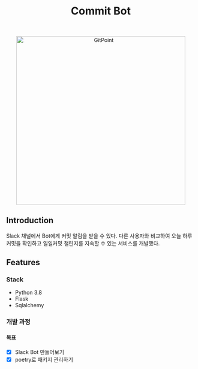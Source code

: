 <h1 align="center"> Commit Bot </h1> <br>

<p align="center">
  <a href="https://gitpoint.co/">
    <img alt="GitPoint" title="GitPoint" src="https://user-images.githubusercontent.com/48384692/121125373-6e216f80-c861-11eb-92aa-90f5a8bdd83d.png" width="450">
  </a>
</p>

## Introduction
Slack 채널에서 Bot에게 커밋 알림을 받을 수 있다.
다른 사용자와 비교하여 오늘 하루 커밋을 확인하고
일일커밋 챌린지를 지속할 수 있는 서비스를 개발했다.

## Features

### Stack
- Python 3.8
- Flask
- Sqlalchemy

### 개발 과정

#### 목표
- [x] Slack Bot 만들어보기
- [x] poetry로 패키지 관리하기
